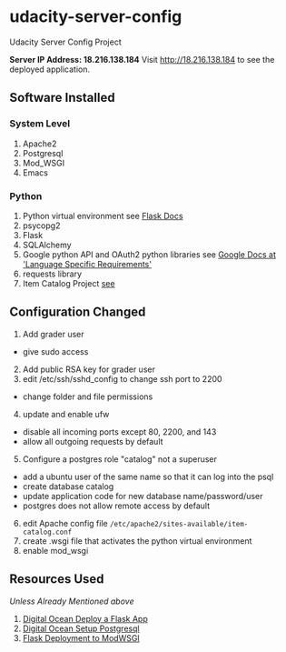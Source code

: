 # udacity-server-config
Udacity Server Config Project

**Server IP Address: 18.216.138.184**
Visit http://18.216.138.184 to see the deployed application.

Software Installed
------------------
### System Level ###
1) Apache2
2) Postgresql
3) Mod_WSGI
4) Emacs

### Python ###
1) Python virtual environment see [Flask Docs](http://flask.pocoo.org/docs/0.12/installation/)
2) psycopg2
3) Flask
4) SQLAlchemy
5) Google python API and OAuth2 python libraries see [Google Docs at 'Language Specific Requirements'](https://developers.google.com/api-client-library/python/auth/web-app)
6) requests library
7) Item Catalog Project [see](https://github.com/k-antonius/item-catalog-udacity)

Configuration Changed
---------------------
1) Add grader user
  - give sudo access
2) Add public RSA key for grader user
3) edit /etc/ssh/sshd_config to change ssh port to 2200
  - change folder and file permissions
4) update and enable ufw
  - disable all incoming ports except 80, 2200, and 143
  - allow all outgoing requests by default
5) Configure a postgres role "catalog" not a superuser
  - add a ubuntu user of the same name so that it can log into the psql
  - create database catalog
  - update application code for new database name/password/user
  - postgres does not allow remote access by default
6) edit Apache config file `/etc/apache2/sites-available/item-catalog.conf`
7) create .wsgi file that activates the python virtual environment
8) enable mod_wsgi
  

Resources Used 
--------------
*Unless Already Mentioned above*
1) [Digital Ocean Deploy a Flask App](https://www.digitalocean.com/community/tutorials/how-to-deploy-a-flask-application-on-an-ubuntu-vps)
2) [Digital Ocean Setup Postgresql](https://www.digitalocean.com/community/tutorials/how-to-install-and-use-postgresql-on-ubuntu-14-04)
3) [Flask Deployment to ModWSGI](http://flask.pocoo.org/docs/0.12/deploying/mod_wsgi/)
